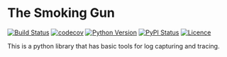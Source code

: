 # The Smoking Gun

[![Build Status](https://travis-ci.org/dopstar/smoking-gun.svg?branch=master)](https://travis-ci.org/dopstar/smoking-gun)
[![codecov](https://codecov.io/gh/dopstar/smoking-gun/branch/master/graph/badge.svg)](https://codecov.io/gh/dopstar/smoking-gun)
[![Python Version](https://img.shields.io/pypi/pyversions/smoking-gun.svg)](https://pypi.python.org/pypi/smoking-gun)
[![PyPI Status](https://img.shields.io/pypi/v/smoking-gun.svg)](https://pypi.python.org/pypi/smoking-gun)
[![Licence](https://img.shields.io/github/license/dopstar/smoking-gun.svg)](https://raw.githubusercontent.com/dopstar/smoking-gun/master/LICENSE)

This is a python library that has basic tools for log capturing and tracing.